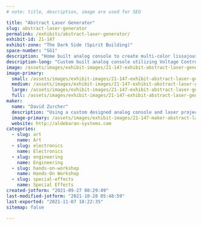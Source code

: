 ```yaml
---
# note: title, description, image are used for SEO

title: "Abstract Laser Generator"
slug: abstract-laser-generator
permalink: /exhibits/abstract-laser-generator/
exhibit-id: 21-147
exhibit-zone: "The Dark Side (Spirit Building)"
space-number: "SG1"
description: "Home built analog console to create multi-color lissajous type patterns in laser light!"
description-long: "Custom built analog console utilizing Voltage Controlled Quadrature Oscillators (VCQO), Voltage Controlled Amplifiers (VCA), rotation processors and low frequency oscillators. These signals are summed together to connect to a vector based (XY) laser projector to create multicolored abstract images in laser light."
image: /assets/images/exhibit-images/21-147-exhibit-abstract-laser-generator-bb80d4f2-1b02-4440-90fa-d12db06c5e6f-large.jpeg
image-primary: 
  small: /assets/images/exhibit-images/21-147-exhibit-abstract-laser-generator-bb80d4f2-1b02-4440-90fa-d12db06c5e6f-small.jpeg
  medium: /assets/images/exhibit-images/21-147-exhibit-abstract-laser-generator-bb80d4f2-1b02-4440-90fa-d12db06c5e6f-medium.jpeg
  large: /assets/images/exhibit-images/21-147-exhibit-abstract-laser-generator-bb80d4f2-1b02-4440-90fa-d12db06c5e6f-large.jpeg
  full: /assets/images/exhibit-images/21-147-exhibit-abstract-laser-generator-bb80d4f2-1b02-4440-90fa-d12db06c5e6f-full.jpeg
maker: 
  name: "David Zurcher"
  description: "Using a custom designed analog console and laser projector to create multicolor abstract patterns in laser light."
  image-primary: /assets/images/exhibit-images/21-147-maker-abstract-laser-generator-b0d54de9-4743-4255-83a5-9c577b8ade1e-medium.jpeg
  website: http://aldebaran-systems.com
categories: 
  - slug: art
    name: Art
  - slug: electronics
    name: Electronics
  - slug: engineering
    name: Engineering
  - slug: hands-on-workshop
    name: Hands-On Workshop
  - slug: special-effects
    name: Special Effects
created-jotform: "2021-09-27 08:29:49"
last-modified-jotform: "2021-10-28 05:48:59"
last-exported: "2021-11-07 18:22:35"
sitemap: false

---
```

